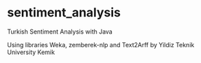 # sentiment_analysis
Turkish Sentiment Analysis with Java

Using libraries Weka, zemberek-nlp and Text2Arff by Yildiz Teknik University Kemik
